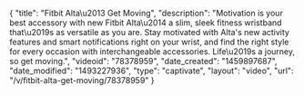 {
    "title": "Fitbit Alta\u2013 Get Moving",
    "description": "Motivation is your best accessory with new Fitbit Alta\u2014 a slim, sleek fitness wristband that\u2019s as versatile as you are. Stay motivated with Alta's new activity features and smart notifications right on your wrist, and find the right style for every occasion with interchangeable accessories. Life\u2019s a journey, so get moving.",
    "videoid": "78378959",
    "date_created": "1459897687",
    "date_modified": "1493227936",
    "type": "captivate",
    "layout": "video",
    "url": "\/v\/fitbit-alta-get-moving\/78378959"
}
